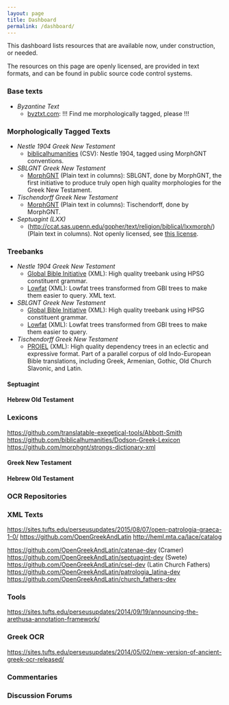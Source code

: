 ```yaml
---
layout: page
title: Dashboard
permalink: /dashboard/
---
```


This dashboard lists resources that are available now, under
construction, or needed.

The resources on this page are openly licensed, are provided in text
formats, and can be found in public source code control systems.

### Base texts

- *Byzantine Text*
  - [byztxt.com](http://www.byztxt.com/downloads.html): !!! Find me morphologically tagged, please !!!

### Morphologically Tagged Texts

- *Nestle 1904 Greek New Testament*
  - [biblicalhumanities](https://github.com/biblicalhumanities/Nestle1904) (CSV):  Nestle 1904, tagged using MorphGNT conventions.
- *SBLGNT Greek New Testament*
  - [MorphGNT](https://github.com/morphgnt/sblgnt) (Plain text in columns):  SBLGNT, done by MorphGNT, the first initiative to produce truly open high quality morphologies for the Greek New Testament.
- *Tischendorff Greek New Testament*
  - [MorphGNT](https://github.com/morphgnt/tischendorf) (Plain text in columns): Tischendorff, done by MorphGNT.
- *Septuagint (LXX)*  
  - []() (http://ccat.sas.upenn.edu/gopher/text/religion/biblical/lxxmorph/) (Plain text in columns). Not openly licensed, see [this license](http://ccat.sas.upenn.edu/gopher/text/religion/biblical/lxxmorph/0-readme.txt).

### Treebanks

- *Nestle 1904 Greek New Testament*
   - [Global Bible Initiative](https://github.com/biblicalhumanities/greek-new-testament/tree/master/syntax-trees/nestle1904) (XML): High quality treebank using HPSG constituent grammar.
   - [Lowfat](https://github.com/biblicalhumanities/greek-new-testament/tree/master/syntax-trees/nestle1904-lowfat) (XML): Lowfat trees transformed from GBI trees to make them easier to query. XML text.
- *SBLGNT Greek New Testament* 
   - [Global Bible Initiative](https://github.com/biblicalhumanities/greek-new-testament/tree/master/syntax-trees/sblgnt) (XML): High quality treebank using HPSG constituent grammar.
   - [Lowfat](https://github.com/biblicalhumanities/greek-new-testament/tree/master/syntax-trees/sblgnt-lowfat) (XML): Lowfat trees transformed from GBI trees to make them easier to query. 
- *Tischendorff Greek New Testament*
   - [PROIEL](https://github.com/proiel/proiel-treebank) (XML): High quality dependency trees in an eclectic and expressive format. Part of a parallel corpus of old Indo-European Bible translations, including Greek, Armenian, Gothic, Old Church Slavonic, and Latin.

#### Septuagint

#### Hebrew Old Testament

### Lexicons

https://github.com/translatable-exegetical-tools/Abbott-Smith
https://github.com/biblicalhumanities/Dodson-Greek-Lexicon
https://github.com/morphgnt/strongs-dictionary-xml

#### Greek New Testament
#### Hebrew Old Testament

### OCR Repositories


### XML Texts

https://sites.tufts.edu/perseusupdates/2015/08/07/open-patrologia-graeca-1-0/
https://github.com/OpenGreekAndLatin
http://heml.mta.ca/lace/catalog


https://github.com/OpenGreekAndLatin/catenae-dev (Cramer)
https://github.com/OpenGreekAndLatin/septuagint-dev (Swete)
https://github.com/OpenGreekAndLatin/csel-dev (Latin Church Fathers)
https://github.com/OpenGreekAndLatin/patrologia_latina-dev
https://github.com/OpenGreekAndLatin/church_fathers-dev

### Tools

https://sites.tufts.edu/perseusupdates/2014/09/19/announcing-the-arethusa-annotation-framework/

### Greek OCR

https://sites.tufts.edu/perseusupdates/2014/05/02/new-version-of-ancient-greek-ocr-released/


### Commentaries

### Discussion Forums
